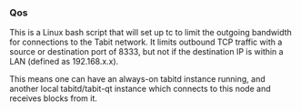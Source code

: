 ### Qos ###

This is a Linux bash script that will set up tc to limit the outgoing bandwidth for connections to the Tabit network. It limits outbound TCP traffic with a source or destination port of 8333, but not if the destination IP is within a LAN (defined as 192.168.x.x).

This means one can have an always-on tabitd instance running, and another local tabitd/tabit-qt instance which connects to this node and receives blocks from it.
